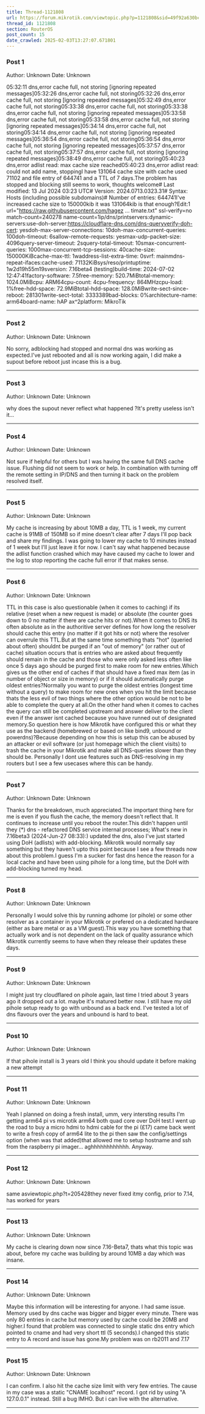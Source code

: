 ```yaml
---
title: Thread-1121808
url: https://forum.mikrotik.com/viewtopic.php?p=1121808&sid=49f92a630bc7970d8ca50523be880e8f#p1121808
thread_id: 1121808
section: RouterOS
post_count: 15
date_crawled: 2025-02-03T13:27:07.671801
---
```


### Post 1
Author: Unknown
Date: Unknown

05:32:11 dns,error cache full, not storing [ignoring repeated messages]05:32:26 dns,error cache full, not storing05:32:26 dns,error cache full, not storing [ignoring repeated messages]05:32:49 dns,error cache full, not storing05:33:38 dns,error cache full, not storing05:33:38 dns,error cache full, not storing [ignoring repeated messages]05:33:58 dns,error cache full, not storing05:33:58 dns,error cache full, not storing [ignoring repeated messages]05:34:14 dns,error cache full, not storing05:34:14 dns,error cache full, not storing [ignoring repeated messages]05:36:54 dns,error cache full, not storing05:36:54 dns,error cache full, not storing [ignoring repeated messages]05:37:57 dns,error cache full, not storing05:37:57 dns,error cache full, not storing [ignoring repeated messages]05:38:49 dns,error cache full, not storing05:40:23 dns,error adlist read: max cache size reached05:40:23 dns,error adlist read: could not add name, stoppingI have 131064 cache size with cache used 71102 and file entry of 644741 and a TTL of 7 days.The problem has stopped and blocking still seems to work, thoughts welcome# Last modified: 13 Jul 2024 03:23 UTC# Version: 2024.0713.0323.31# Syntax: Hosts (including possible subdomains)# Number of entries: 644741I've increased cache size to 150000kib it was 131064kib is that enough?Edit:1   url="https://raw.githubusercontent.com/hagez ... timate.txt" ssl-verify=no match-count=240278 name-count=1ip/dns/printservers:dynamic-servers:use-doh-server:https://cloudflare-dns.com/dns-queryverify-doh-cert: yesdoh-max-server-connections: 10doh-max-concurrent-queries: 100doh-timeout: 6sallow-remote-requests: yesmax-udp-packet-size: 4096query-server-timeout: 2squery-total-timeout: 10smax-concurrent-queries: 1000max-concurrent-tcp-sessions: 40cache-size: 150000KiBcache-max-ttl: 1waddress-list-extra-time: 0svrf: mainmdns-repeat-ifaces:cache-used: 71132KiBsys/reso/printuptime: 1w2d19h55m19sversion: 7.16beta4 (testing)build-time: 2024-07-02 12:47:41factory-software: 7.5free-memory: 520.7MiBtotal-memory: 1024.0MiBcpu: ARM64cpu-count: 4cpu-frequency: 864MHzcpu-load: 1%free-hdd-space: 72.9MiBtotal-hdd-space: 128.0MiBwrite-sect-since-reboot: 281301write-sect-total: 3333389bad-blocks: 0%architecture-name: arm64board-name: hAP ax^2platform: MikroTik

---
### Post 2
Author: Unknown
Date: Unknown

No sorry, adblocking had stopped and normal dns was working as expected.I've just rebooted and all is now working again, I did make a supout before reboot just incase this is a bug.

---
### Post 3
Author: Unknown
Date: Unknown

why does the supout never reflect what happened ?It's pretty useless isn't it...

---
### Post 4
Author: Unknown
Date: Unknown

Not sure if helpful for others but I was having the same full DNS cache issue. Flushing did not seem to work or help. In combination with turning off the remote setting in IP/DNS and then turning it back on the problem resolved itself.

---
### Post 5
Author: Unknown
Date: Unknown

My cache is increasing by about 10MB a day, TTL is 1 week, my current cache is 91MB of 150MB so if mine doesn't clear after 7 days I'll pop back and share my findings. I was going to lower my cache to 10 minutes instead of 1 week but I'll just leave it for now. I can't say what happened because the adlist function crashed which may have caused my cache to lower and the log to stop reporting the cache full error if that makes sense.

---
### Post 6
Author: Unknown
Date: Unknown

TTL in this case is also questionable (when it comes to caching) if its relative (reset when a new request is made) or absolute (the counter goes down to 0 no matter if there are cache hits or not).When it comes to DNS its often absolute as in the authoritive server defines for how long the resolver should cache this entry (no matter if it got hits or not) where the resolver can overrule this TTL.But at the same time something thats "hot" (queried about often) shouldnt be purged if an "out of memory" (or rather out of cache) situation occurs that is entries who are asked about frequently should remain in the cache and those who were only asked less often like once 5 days ago should be purged first to make room for new entries.Which gives us the other end of caches if that should have a fixed max item (as in number of object or size in memory) or if it should automatically purge oldest entries?Normally you want to purge the oldest entries (longest time without a query) to make room for new ones when you hit the limit because thats the less evil of two things where the other option would be not to be able to complete the query at all.On the other hand when it comes to caches the query can still be completed upstream and answer deliver to the client even if the answer isnt cached because you have runned out of designated memory.So question here is how Mikrotik have configured this or what they use as the backend (homebrewed or based on like bind9, unbound or powerdns)?Because depending on how this is setup this can be abused by an attacker or evil software (or just homepage which the client visits) to trash the cache in your Mikrotik and make all DNS-queries slower than they should be. Personally I dont use features such as DNS-resolving in my routers but I see a few usecases where this can be handy.

---
### Post 7
Author: Unknown
Date: Unknown

Thanks for the breakdown, much appreciated.The important thing here for me is even if you flush the cache, the memory doesn't reflect that. It continues to increase until you reboot the router.This didn't happen until they (*) dns - refactored DNS service internal processes; What's new in 7.16beta3 (2024-Jun-27 08:33):) updated the dns, also I've just started using DoH (adlists) with add-blocking. Mikrotik would normally say something but they haven't upto this point because I see a few threads now about this problem.I guess I'm a sucker for fast dns hence the reason for a local cache and have been using pihole for a long time, but the DoH with add-blocking turned my head.

---
### Post 8
Author: Unknown
Date: Unknown

Personally I would solve this by running adhome (or pihole) or some other resolver as a container in your Mikrotik or prefered on a dedicated hardware (either as bare metal or as a VM guest).This way you have something that actually work and is not dependent on the lack of quality assurance which Mikrotik currently seems to have when they release their updates these days.

---
### Post 9
Author: Unknown
Date: Unknown

I might just try cloudflared on pihole again, last time I tried about 3 years ago it dropped out a lot. maybe it's matured better now. I still have my old pihole setup ready to go with unbound as a back end. I've tested a lot of dns flavours over the years and unbound is hard to beat.

---
### Post 10
Author: Unknown
Date: Unknown

If that pihole install is 3 years old I think you should update it before making a new attempt

---
### Post 11
Author: Unknown
Date: Unknown

Yeah I planned on doing a fresh install, umm, very intersting results I'm getting arm64 pi vs microtik arm64 both quad core over DoH test.I went up the road to buy a micro hdmi to hdmi cable for the pi (£17) came back went to write a fresh copy of arm64 lite to the pi then saw the config/settings option (when was that added)that allowed me to setup hostname and ssh from the raspberry pi imager... aghhhhhhhhhhhh. Anyway.

---
### Post 12
Author: Unknown
Date: Unknown

same asviewtopic.php?t=205428they never fixed itmy config, prior to 7.14, has worked for years

---
### Post 13
Author: Unknown
Date: Unknown

My cache is clearing down now since 7.16-Beta7, thats what this topic was about, before my cache was building by around 10MB a day which was insane.

---
### Post 14
Author: Unknown
Date: Unknown

Maybe this information will be interesting for anyone. I had same issue. Memory used by dns cache was bigger and bigger every minute. There was only  80 entries in cache but memory used by cache could be 20MB and higher.I found that problem was connected to single static dns entry which pointed to cname and had very short ttl (5 seconds).I changed this static entry to A record and issue has gone.My problem was on rb2011 and 7.17

---
### Post 15
Author: Unknown
Date: Unknown

I can confirm. I also hit the cache size limit with very few entries. The cause in my case was a static "CNAME localhost" record. I got rid by using "A 127.0.0.1" instead. Still a bug IMHO. But i can live with the alternative.

---
